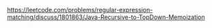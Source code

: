 https://leetcode.com/problems/regular-expression-matching/discuss/1801863/Java-Recursive-to-TopDown-Memoization